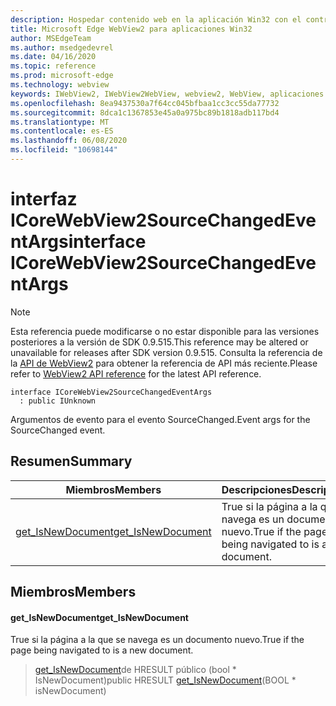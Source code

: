 ```yaml
---
description: Hospedar contenido web en la aplicación Win32 con el control Microsoft Edge WebView2
title: Microsoft Edge WebView2 para aplicaciones Win32
author: MSEdgeTeam
ms.author: msedgedevrel
ms.date: 04/16/2020
ms.topic: reference
ms.prod: microsoft-edge
ms.technology: webview
keywords: IWebView2, IWebView2WebView, webview2, WebView, aplicaciones Win32, Win32, Edge, ICoreWebView2, ICoreWebView2Controller, control de explorador, HTML Edge
ms.openlocfilehash: 8ea9437530a7f64cc045bfbaa1cc3cc55da77732
ms.sourcegitcommit: 8dca1c1367853e45a0a975bc89b1818adb117bd4
ms.translationtype: MT
ms.contentlocale: es-ES
ms.lasthandoff: 06/08/2020
ms.locfileid: "10698144"
---
```

# <span data-ttu-id="f8e64-104">interfaz ICoreWebView2SourceChangedEventArgs</span><span class="sxs-lookup"><span data-stu-id="f8e64-104">interface ICoreWebView2SourceChangedEventArgs</span></span> 

> [!NOTE]
> <span data-ttu-id="f8e64-105">Esta referencia puede modificarse o no estar disponible para las versiones posteriores a la versión de SDK 0.9.515.</span><span class="sxs-lookup"><span data-stu-id="f8e64-105">This reference may be altered or unavailable for releases after SDK version 0.9.515.</span></span> <span data-ttu-id="f8e64-106">Consulta la referencia de la [API de WebView2](../../../webview2-api-reference.md) para obtener la referencia de API más reciente.</span><span class="sxs-lookup"><span data-stu-id="f8e64-106">Please refer to [WebView2 API reference](../../../webview2-api-reference.md) for the latest API reference.</span></span>

```
interface ICoreWebView2SourceChangedEventArgs
  : public IUnknown
```

<span data-ttu-id="f8e64-107">Argumentos de evento para el evento SourceChanged.</span><span class="sxs-lookup"><span data-stu-id="f8e64-107">Event args for the SourceChanged event.</span></span>

## <span data-ttu-id="f8e64-108">Resumen</span><span class="sxs-lookup"><span data-stu-id="f8e64-108">Summary</span></span>

 <span data-ttu-id="f8e64-109">Miembros</span><span class="sxs-lookup"><span data-stu-id="f8e64-109">Members</span></span>                        | <span data-ttu-id="f8e64-110">Descripciones</span><span class="sxs-lookup"><span data-stu-id="f8e64-110">Descriptions</span></span>
--------------------------------|---------------------------------------------
[<span data-ttu-id="f8e64-111">get_IsNewDocument</span><span class="sxs-lookup"><span data-stu-id="f8e64-111">get_IsNewDocument</span></span>](#get_isnewdocument) | <span data-ttu-id="f8e64-112">True si la página a la que se navega es un documento nuevo.</span><span class="sxs-lookup"><span data-stu-id="f8e64-112">True if the page being navigated to is a new document.</span></span>

## <span data-ttu-id="f8e64-113">Miembros</span><span class="sxs-lookup"><span data-stu-id="f8e64-113">Members</span></span>

#### <span data-ttu-id="f8e64-114">get_IsNewDocument</span><span class="sxs-lookup"><span data-stu-id="f8e64-114">get_IsNewDocument</span></span> 

<span data-ttu-id="f8e64-115">True si la página a la que se navega es un documento nuevo.</span><span class="sxs-lookup"><span data-stu-id="f8e64-115">True if the page being navigated to is a new document.</span></span>

> <span data-ttu-id="f8e64-116">[get_IsNewDocument](#get_isnewdocument)de HRESULT público (bool \* IsNewDocument)</span><span class="sxs-lookup"><span data-stu-id="f8e64-116">public HRESULT [get_IsNewDocument](#get_isnewdocument)(BOOL \* isNewDocument)</span></span>

